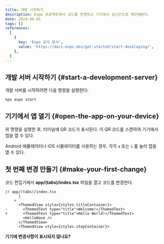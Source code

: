 ```yaml
---
title: 개발 시작하기
description: Expo 프로젝트에서 코드를 변경하고 기기에서 실시간으로 확인해본다.
date: 2024-06-01
tags: []
references:
  [
    {
      key: 'Expo 공식 문서',
      value: 'https://docs.expo.dev/get-started/start-developing/',
    },
  ]
---
```


## 개발 서버 시작하기 {#start-a-development-server}

개발 서버를 시작하려면 다음 명령을 실행한다:

```bash
npx expo start
```

## 기기에서 앱 열기 {#open-the-app-on-your-device}

위 명령을 실행한 후, 터미널에 QR 코드가 표시된다. 이 QR 코드를 스캔하여 기기에서 앱을 열 수 있다.

Android 에뮬레이터나 iOS 시뮬레이터를 사용하는 경우, 각각 `a` 또는 `i` 를 눌러 앱을 열 수 있다.

## 첫 번째 변경 만들기 {#make-your-first-change}

코드 편집기에서 **app/(tabs)/index.tsx** 파일을 열고 코드를 변경한다.

```diff-tsx
// app/(tabs)/index.tsx
      }
    >
      <ThemedView style={styles.titleContainer}>
-       <ThemedText type="title">Welcome!</ThemedText>
+       <ThemedText type="title">Hello World!</ThemedText>
        <HelloWave />
      </ThemedView>
      <ThemedView style={styles.stepContainer}>
```

**기기에 변경사항이 표시되지 않나요?**
